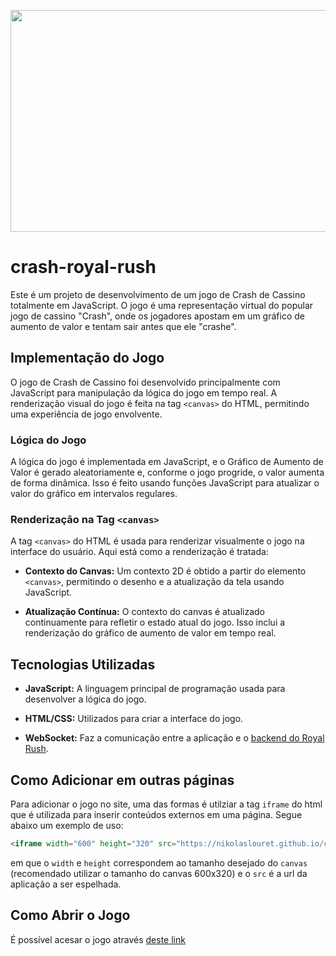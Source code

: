 <p align="center">
  <img src="./crash-gambling.gif" width="630" height="355"/>
</p>

# crash-royal-rush
Este é um projeto de desenvolvimento de um jogo de Crash de Cassino totalmente em JavaScript. O jogo é uma representação virtual do popular jogo de cassino "Crash", onde os jogadores apostam em um gráfico de aumento de valor e tentam sair antes que ele "crashe".

## Implementação do Jogo
O jogo de Crash de Cassino foi desenvolvido principalmente com JavaScript para manipulação da lógica do jogo em tempo real. A renderização visual do jogo é feita na tag `<canvas>` do HTML, permitindo uma experiência de jogo envolvente.

### Lógica do Jogo
A lógica do jogo é implementada em JavaScript, e o Gráfico de Aumento de Valor é gerado aleatoriamente e, conforme o jogo progride, o valor aumenta de forma dinâmica. Isso é feito usando funções JavaScript para atualizar o valor do gráfico em intervalos regulares.

### Renderização na Tag `<canvas>`
A tag `<canvas>` do HTML é usada para renderizar visualmente o jogo na interface do usuário. Aqui está como a renderização é tratada:

* **Contexto do Canvas:** Um contexto 2D é obtido a partir do elemento `<canvas>`, permitindo o desenho e a atualização da tela usando JavaScript.

* **Atualização Contínua:** O contexto do canvas é atualizado continuamente para refletir o estado atual do jogo. Isso inclui a renderização do gráfico de aumento de valor em tempo real.

## Tecnologias Utilizadas
* **JavaScript:** A linguagem principal de programação usada para desenvolver a lógica do jogo.

* **HTML/CSS:** Utilizados para criar a interface do jogo.

* **WebSocket:** Faz a comunicação entre a aplicação e o [backend do Royal Rush](https://github.com/ICEI-PUC-Minas-PPLES-TI/plf-es-2023-2-ti5-5104100-royal-rush).

## Como Adicionar em outras páginas
Para adicionar o jogo no site, uma das formas é utilziar a tag `iframe` do html que é utilizada para inserir conteúdos externos em uma página. Segue abaixo um exemplo de uso:
~~~html
<iframe width="600" height="320" src="https://nikolaslouret.github.io/crash-royal-rush/code"></iframe>
~~~  
em que o `width` e `height` correspondem ao tamanho desejado do `canvas` (recomendado utilizar o tamanho do canvas 600x320) e o `src` é a url da aplicação a ser espelhada.

## Como Abrir o Jogo
É possível acesar o jogo através [deste link](https://nikolaslouret.github.io/crash-royal-rush/code)
